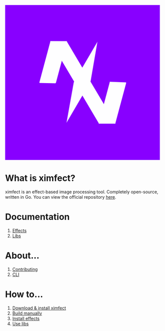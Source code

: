 <center><img src="img/ximfect.png"></center>

# What is ximfect?

ximfect is an effect-based image processing tool. Completely open-source, written in Go. You can view the official repository [here](https://github.com/ximfect/ximfect).

# Documentation

1. [Effects](doc/effects.md)
2. [Libs](doc/libs.md)

# About...

1. [Contributing](about/contributing.md)
2. [CLI](about/cli.md)

# How to...

1. [Download & install ximfect](howto/install.md)
2. [Build manually](howto/build.md)
3. [Install effects](howto/effects.md)
4. [Use libs](howto/libs.md)
